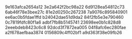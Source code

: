 9e163afca2654a12
3e2a642f2bc98a22
6d9128ea54812c73
6ab46f78e3bee27c
81e2d0250c267238
7a9076c895840901
ee6ac0b5fdae1ffd
b24042dae51d9da2
84f2fb5e3e790460
0c7819fdfc80f1a6
adbf7fb8b5145741
23698ee0b1c828d8
2eeebdeb8423c6c8
92dcd3f7872ea005
04f8afc6ec280fae
a2f678aefbaa3874
0156809c4ff02bf1
a9d363f38e09fb26
